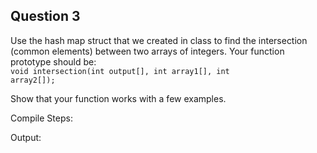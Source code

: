 ## Question 3

Use the hash map struct that we created in class to find the intersection (common elements) between two arrays of integers. Your function prototype should be:  
<code>void intersection(int output[], int array1[], int array2[]);</code>

Show that your function works with a few examples.

Compile Steps:

Output:
